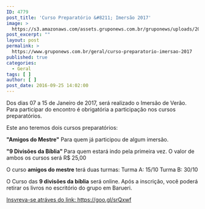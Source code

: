 ```yaml
---
ID: 4779
post_title: 'Curso Preparatório &#8211; Imersão 2017'
image: >
  https://s3.amazonaws.com/assets.gruponews.com.br/gruponews/uploads/2016/09/banner_curso_site.jpg
post_excerpt: ""
layout: post
permalink: >
  https://www.gruponews.com.br/geral/curso-preparatorio-imersao-2017
published: true
categories:
  - Geral
tags: [ ]
author: [ ]
post_date: 2016-09-25 14:02:00
---
```

Dos dias 07 a 15 de Janeiro de 2017, será realizado o Imersão de Verão. Para participar do encontro é obrigatória a participação nos cursos preparatórios.

Este ano teremos dois cursos preparatórios:

<strong>"Amigos do Mestre"</strong>
Para quem já participou de algum imersão.

<strong>"9 Divisões da Bíblia"
</strong>Para quem estará indo pela primeira vez.
O valor de ambos os cursos será R$ 25,00

O curso <strong>amigos do mestre</strong> terá duas turmas:
Turma A: 15/10
Turma B: 30/10

O Curso das <strong>9 divisões da bíblia</strong> será online.
Após a inscrição, você poderá retirar os livros no escritório do grupo em Barueri.

<a href="https://goo.gl/srQxwf">Insvreva-se atráves do link: https://goo.gl/srQxwf</a>